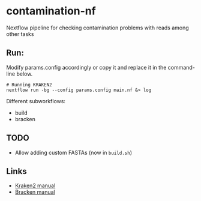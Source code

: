 # contamination-nf
Nextflow pipeline for checking contamination problems with reads among other tasks

## Run:

Modify params.config accordingly or copy it and replace it in the command-line below.

```
# Running KRAKEN2
nextflow run -bg --config params.config main.nf &> log
```

Different subworkflows:

* build
* bracken

## TODO

* Allow adding custom FASTAs (now in ```build.sh```)

## Links

* [Kraken2 manual](https://github.com/DerrickWood/kraken2/blob/master/docs/MANUAL.markdown)
* [Bracken manual](http://ccb.jhu.edu/software/bracken/index.shtml?t=manual)
